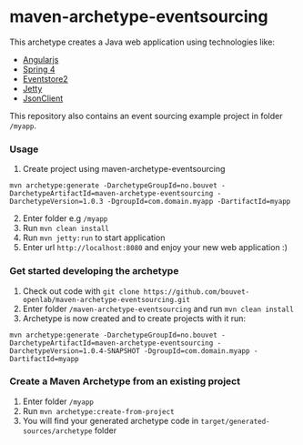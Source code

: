 maven-archetype-eventsourcing
=============================

This archetype creates a Java web application using technologies like:
 - [Angularjs](https://angularjs.org/)
 - [Spring 4](http://spring.io/)
 - [Eventstore2](https://github.com/ks-no/eventstore2)
 - [Jetty](http://www.eclipse.org/jetty/)
 - [JsonClient](https://github.com/bouvet-openlab/java-json-client)

This repository also contains an event sourcing example project in folder `/myapp`.
 
### Usage 

1. Create project using maven-archetype-eventsourcing
```
mvn archetype:generate -DarchetypeGroupId=no.bouvet -DarchetypeArtifactId=maven-archetype-eventsourcing -DarchetypeVersion=1.0.3 -DgroupId=com.domain.myapp -DartifactId=myapp
``` 
2. Enter folder e.g `/myapp`
3. Run `mvn clean install`
4. Run `mvn jetty:run` to start application
5. Enter url `http://localhost:8080` and enjoy your new web application :)
 
### Get started developing the archetype

1. Check out code with `git clone https://github.com/bouvet-openlab/maven-archetype-eventsourcing.git`
2. Enter folder `/maven-archetype-eventsourcing` and run `mvn clean install`
3. Archetype is now created and to create projects with it run:
```
mvn archetype:generate -DarchetypeGroupId=no.bouvet -DarchetypeArtifactId=maven-archetype-eventsourcing -DarchetypeVersion=1.0.4-SNAPSHOT -DgroupId=com.domain.myapp -DartifactId=myapp
```

### Create a Maven Archetype from an existing project

1. Enter folder `/myapp`
1. Run `mvn archetype:create-from-project`
2. You will find your generated archetype code in `target/generated-sources/archetype` folder
